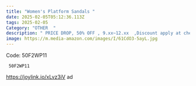 ```yaml
---
title: "Women's Platform Sandals "
date: 2025-02-05T05:12:36.113Z
tags: 2025-02-05
Category: "OTHER  "
description: " PRICE DROP, 50% OFF , 9.xx~12.xx  ,Discount apply at checkout."
image: https://m.media-amazon.com/images/I/61CdO3-5ayL.jpg
---
```

Code: 50F2WP11 

<pre class="language-javascript"><code

class="language-javascript"> 50F2WP11 </code></pre>

https://joylink.io/xLvz3iV    ad